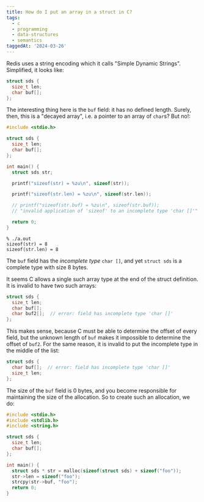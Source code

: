 ```yaml
---
title: How do I put an array in a struct in C?
tags:
  - c
  - programming
  - data-structures
  - semantics
taggedAt: '2024-03-26'
---
```


Redis uses a string encoding which it calls "Simple Dynamic Strings". Simplified, it looks like:

```c
struct sds {
  size_t len;
  char buf[];
};
```

The interesting thing here is the `buf` field: it has no defined length. Surely, then, this is a "decayed array", i.e. a pointer to an array of `char`s? But no!:

```c
#include <stdio.h>

struct sds {
  size_t len;
  char buf[];
};

int main() {
  struct sds str;

  printf("sizeof(str) = %zu\n", sizeof(str));

  printf("sizeof(str.len) = %zu\n", sizeof(str.len));

  // printf("sizeof(str.buf) = %zu\n", sizeof(str.buf));
  // "invalid application of 'sizeof' to an incomplete type 'char []'"

  return 0;
}
```

```
% ./a.out
sizeof(str) = 8
sizeof(str.len) = 8
```

The `buf` field has the _incomplete type_ `char []`, and yet `struct sds` is a complete type with size 8 bytes.

It seems C allows a single such array type at the end of the struct definition. It is invalid to have two such arrays:

```c
struct sds {
  size_t len;
  char buf[];
  char buf2[];  // error: field has incomplete type 'char []'
};
```

This makes sense, because C must be able to determine the offset of every field, but the unknown length of `buf` makes it impossible to determine the offset of `buf2`. For the same reason, it is invalid to put the incomplete type in the middle of the list:

```c
struct sds {
  char buf[];  // error: field has incomplete type 'char []'
  size_t len;
};
```

The size of the `buf` field is 0 bytes, and you become responsible for maintaining the size of the allocation. So to create such an allocation, we do:

```c
#include <stdio.h>
#include <stdlib.h>
#include <string.h>

struct sds {
  size_t len;
  char buf[];
};

int main() {
  struct sds * str = malloc(sizeof(struct sds) + sizeof("foo"));
  str->len = sizeof("foo");
  strcpy(str->buf, "foo");
  return 0;
}
```
